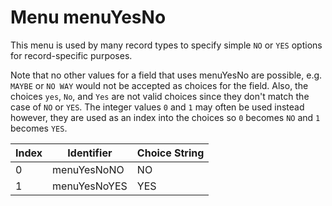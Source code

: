 # Menu menuYesNo

This menu is used by many record types to specify simple `NO` or `YES`
options for record-specific purposes.

Note that no other values for a field that uses menuYesNo are possible, e.g.
`MAYBE` or `NO WAY` would not be accepted as choices for the field.
Also, the choices `yes`, `No`, and `Yes` are not valid choices since they
don't match the case of `NO` or `YES`.
The integer values `0` and `1` may often be used instead however, they are
used as an index into the choices so `0` becomes `NO` and `1` becomes
`YES`.

| Index | Identifier | Choice String |
| ----- | ---------- | ------------- |
| 0 | menuYesNoNO | NO |
| 1 | menuYesNoYES | YES |
